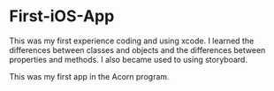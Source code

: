 First-iOS-App
=============

This was my first experience coding and using xcode. I learned the differences between classes and objects and the differences between properties and methods. I also became used to using storyboard.

This was my first app in the Acorn program.
